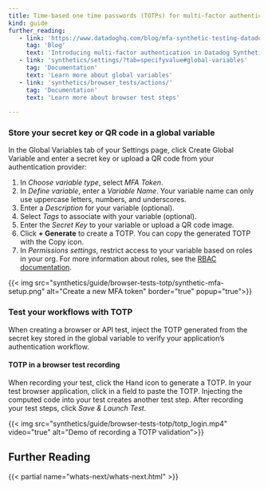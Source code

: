 ```yaml
---
title: Time-based one time passwords (TOTPs) for multi-factor authentication (MFA)
kind: guide
further_reading:
   - link: 'https://www.datadoghq.com/blog/mfa-synthetic-testing-datadog/'
     tag: 'Blog'
     text: 'Introducing multi-factor authentication in Datadog Synthetic tests'
   - link: 'synthetics/settings/?tab=specifyvalue#global-variables'
     tag: 'Documentation'
     text: 'Learn more about global variables'
   - link: 'synthetics/browser_tests/actions/'
     tag: 'Documentation'
     text: 'Learn more about browser test steps'
 
---
```


### Store your secret key or QR code in a global variable

In the Global Variables tab of your Settings page, click Create Global Variable and enter a secret key or upload a QR code from your authentication provider:
1. In *Choose variable type*, select *MFA Token*.
2. In *Define variable*, enter a *Variable Name*. Your variable name can only use uppercase letters, numbers, and underscores.
3. Enter a *Description* for your variable (optional).
4. Select *Tags* to associate with your variable (optional).
5. Enter the *Secret Key* to your variable or upload a QR code image.
6. Click **+ Generate** to create a TOTP. You can copy the generated TOTP with the Copy icon.
7. In *Permissions settings*, restrict access to your variable based on roles in your org. For more information about roles, see the [RBAC documentation][1].

{{< img src="synthetics/guide/browser-tests-totp/synthetic-mfa-setup.png" alt="Create a new MFA token" border="true" popup="true">}}

### Test your workflows with TOTP

When creating a browser or API test, inject the TOTP generated from the secret key stored in the global variable to verify your application’s authentication workflow.

#### TOTP in a browser test recording

When recording your test, click the Hand icon to generate a TOTP.
In your test browser application, click in a field to paste the TOTP. Injecting the computed code into your test creates another test step. 
After recording your test steps, click *Save & Launch Test*.

{{< img src="synthetics/guide/browser-tests-totp/totp_login.mp4" video="true" alt="Demo of recording a TOTP validation">}}

## Further Reading

{{< partial name="whats-next/whats-next.html" >}}

[1]: /account_management/rbac/?tab=datadogapplication#custom-roles